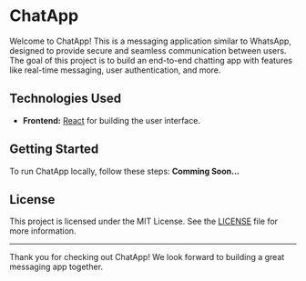 # ChatApp

Welcome to ChatApp! This is a messaging application similar to WhatsApp, designed to provide secure and seamless communication between users. The goal of this project is to build an end-to-end chatting app with features like real-time messaging, user authentication, and more.


## Technologies Used

- **Frontend:** [React](https://reactjs.org/) for building the user interface.

## Getting Started

To run ChatApp locally, follow these steps:
**Comming Soon...**

## License

This project is licensed under the MIT License. See the [LICENSE](LICENSE) file for more information.

---

Thank you for checking out ChatApp! We look forward to building a great messaging app together.